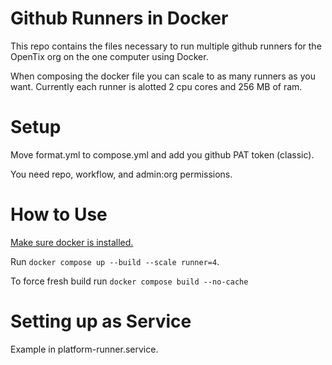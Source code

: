 # Github Runners in Docker

This repo contains the files necessary to run multiple github runners for the OpenTix org on the one computer using Docker.

When composing the docker file you can scale to as many runners as you want. Currently each runner is alotted 2 cpu cores and 256 MB of ram.


# Setup

Move format.yml to compose.yml and add you github PAT token (classic).

You need repo, workflow, and admin:org permissions.

# How to Use

[Make sure docker is installed.](https://docs.docker.com/engine/install/ubuntu/)

Run `docker compose up --build --scale runner=4`.

To force fresh build run `docker compose build --no-cache`

# Setting up as Service

Example in platform-runner.service.